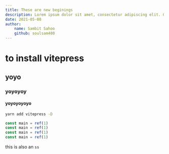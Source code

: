 ```yaml
---
title: These are new beginings
description: Lorem ipsum dolor sit amet, consectetur adipiscing elit. Quisque egestas scelerisque ex quis pharetra. Proin eu felis leo. Duis et eros elit. Quisque quis tincidunt felis, scelerisque imperdiet augue. Maecenas a magna eget orci condimentum pellentesque in ut dolor. Sed dolor nisl, posuere et velit eget, rutrum posuere est.
date: 2021-05-08
author: 
    name: Sambit Sahoo
    github: soulsam480
---
```

# to install vitepress
## yoyo
### yoyoyoy
#### yoyoyoyoyo

```bash
yarn add vitepress -D
```
```js
const main = ref(1)
const main = ref(1)
const main = ref(1)
const main = ref(1)
```

this is also an `ss`